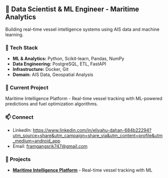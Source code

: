 ## 🚢 Data Scientist & ML Engineer - Maritime Analytics

Building real-time vessel intelligence systems using AIS data and machine learning.

### 🔧 Tech Stack
- **ML & Analytics:** Python, Scikit-learn, Pandas, NumPy
- **Data Engineering:** PostgreSQL, ETL, FastAPI
- **Infrastructure:** Docker, Git
- **Domain:** AIS Data, Geospatial Analysis

### 🎯 Current Project
Maritime Intelligence Platform - Real-time vessel tracking with ML-powered predictions and fuel optimization algorithms.

### 📫 Connect
- LinkedIn: https://www.linkedin.com/in/eliyahu-dahan-684b22294?utm_source=share&utm_campaign=share_via&utm_content=profile&utm_medium=android_app
- Email: framgangsrik747@gmail.com
### 🚀 Projects
- **[Maritime Intelligence Platform](https://github.com/yourname/your-repo)** - Real-time vessel tracking with ML